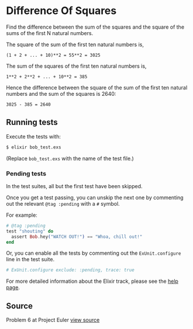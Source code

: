 # Difference Of Squares

Find the difference between the sum of the squares and the square of the sums of the first N natural numbers.

The square of the sum of the first ten natural numbers is,

    (1 + 2 + ... + 10)**2 = 55**2 = 3025

The sum of the squares of the first ten natural numbers is,

    1**2 + 2**2 + ... + 10**2 = 385

Hence the difference between the square of the sum of the first
ten natural numbers and the sum of the squares is 2640:

    3025 - 385 = 2640

## Running tests

Execute the tests with:

```bash
$ elixir bob_test.exs
```

(Replace `bob_test.exs` with the name of the test file.)


### Pending tests

In the test suites, all but the first test have been skipped.

Once you get a test passing, you can unskip the next one by
commenting out the relevant `@tag :pending` with a `#` symbol.

For example:

```elixir
# @tag :pending
test "shouting" do
  assert Bob.hey("WATCH OUT!") == "Whoa, chill out!"
end
```

Or, you can enable all the tests by commenting out the
`ExUnit.configure` line in the test suite.

```elixir
# ExUnit.configure exclude: :pending, trace: true
```

For more detailed information about the Elixir track, please
see the [help page](http://exercism.io/languages/elixir).

## Source

Problem 6 at Project Euler [view source](http://projecteuler.net/problem=6)
